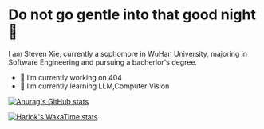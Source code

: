 # Do not go gentle into that good night 👋

I am Steven Xie, currently a sophomore in WuHan University, majoring in Software Engineering and pursuing a bacherlor's degree.

- 🔭 I’m currently working on 404
- 🌱 I’m currently learning LLM,Computer Vision

[![Anurag's GitHub stats](https://github-readme-stats.vercel.app/api?username=Dige945)](https://github.com/Dige945/github-readme-stats)

[![Harlok's WakaTime stats](https://github-readme-stats.vercel.app/api/wakatime?Dige945)](https://github.com/anuraghazra/github-readme-stats)

